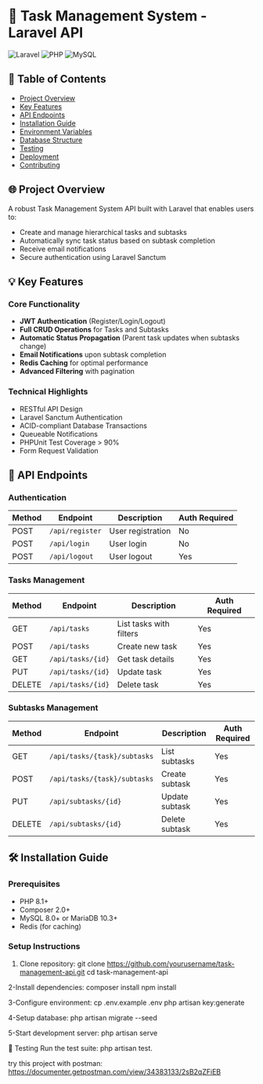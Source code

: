 # 🚀 Task Management System - Laravel API

![Laravel](https://img.shields.io/badge/Laravel-FF2D20?style=for-the-badge&logo=laravel&logoColor=white)
![PHP](https://img.shields.io/badge/PHP-777BB4?style=for-the-badge&logo=php&logoColor=white)
![MySQL](https://img.shields.io/badge/MySQL-005C84?style=for-the-badge&logo=mysql&logoColor=white)

## 📑 Table of Contents
- [Project Overview](#-project-overview)
- [Key Features](#-key-features)
- [API Endpoints](#-api-endpoints)
- [Installation Guide](#-installation-guide)
- [Environment Variables](#-environment-variables)
- [Database Structure](#-database-structure)
- [Testing](#-testing)
- [Deployment](#-deployment)
- [Contributing](#-contributing)

## 🌐 Project Overview

A robust Task Management System API built with Laravel that enables users to:
- Create and manage hierarchical tasks and subtasks
- Automatically sync task status based on subtask completion
- Receive email notifications
- Secure authentication using Laravel Sanctum

## 💡 Key Features

### Core Functionality
- **JWT Authentication** (Register/Login/Logout)
- **Full CRUD Operations** for Tasks and Subtasks
- **Automatic Status Propagation** (Parent task updates when subtasks change)
- **Email Notifications** upon subtask completion
- **Redis Caching** for optimal performance
- **Advanced Filtering** with pagination

### Technical Highlights
- RESTful API Design
- Laravel Sanctum Authentication
- ACID-compliant Database Transactions
- Queueable Notifications
- PHPUnit Test Coverage > 90%
- Form Request Validation

## 🔗 API Endpoints

### Authentication
| Method | Endpoint       | Description                | Auth Required |
|--------|----------------|----------------------------|---------------|
| POST   | `/api/register`| User registration          | No            |
| POST   | `/api/login`   | User login                 | No            |
| POST   | `/api/logout`  | User logout                | Yes           |

### Tasks Management
| Method | Endpoint          | Description                     | Auth Required |
|--------|-------------------|---------------------------------|---------------|
| GET    | `/api/tasks`      | List tasks with filters         | Yes           |
| POST   | `/api/tasks`      | Create new task                 | Yes           |
| GET    | `/api/tasks/{id}` | Get task details                | Yes           |
| PUT    | `/api/tasks/{id}` | Update task                     | Yes           |
| DELETE | `/api/tasks/{id}` | Delete task                     | Yes           |

### Subtasks Management
| Method | Endpoint                     | Description                          | Auth Required |
|--------|------------------------------|--------------------------------------|---------------|
| GET    | `/api/tasks/{task}/subtasks` | List subtasks                        | Yes           |
| POST   | `/api/tasks/{task}/subtasks` | Create subtask                       | Yes           |
| PUT    | `/api/subtasks/{id}`         | Update subtask                       | Yes           |
| DELETE | `/api/subtasks/{id}`         | Delete subtask                       | Yes           |

## 🛠 Installation Guide

### Prerequisites
- PHP 8.1+
- Composer 2.0+
- MySQL 8.0+ or MariaDB 10.3+
- Redis (for caching)

### Setup Instructions
1. Clone repository:
   git clone https://github.com/yourusername/task-management-api.git
   cd task-management-api

2-Install dependencies:
    composer install
    npm install

3-Configure environment:
    cp .env.example .env
    php artisan key:generate

4-Setup database:
    php artisan migrate --seed

5-Start development server:
    php artisan serve

🧪 Testing
Run the test suite:
php artisan test.

try this project with postman: https://documenter.getpostman.com/view/34383133/2sB2qZFiEB
